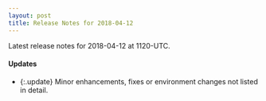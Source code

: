 ```yaml
---
layout: post
title: Release Notes for 2018-04-12
---
```


Latest release notes for 2018-04-12 at 1120-UTC.

<div class='updates' markdown='1'>

#### Updates

- {:.update} Minor enhancements, fixes or environment changes not listed in detail.

</div>


